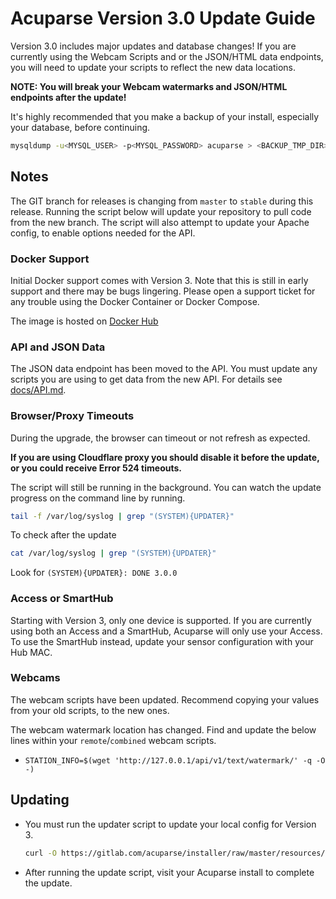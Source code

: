 # Acuparse Version 3.0 Update Guide

Version 3.0 includes major updates and database changes! If you are currently using the Webcam Scripts and or the JSON/HTML
data endpoints, you will need to update your scripts to reflect the new data locations.

**NOTE: You will break your Webcam watermarks and JSON/HTML endpoints after the update!**

It's highly recommended that you make a backup of your install, especially your database, before continuing.

```bash
mysqldump -u<MYSQL_USER> -p<MYSQL_PASSWORD> acuparse > <BACKUP_TMP_DIR>/mysql.sql
```

## Notes

The GIT branch for releases is changing from `master` to `stable` during this release.
Running the script below will update your repository to pull code from the new branch.
The script will also attempt to update your Apache config, to enable options needed for the API.

### Docker Support

Initial Docker support comes with Version 3. Note that this is still in early support and there may be bugs lingering.
Please open a support ticket for any trouble using the Docker Container or Docker Compose.

The image is hosted on [Docker Hub](https://hub.docker.com/r/acuparse/acuparse)

### API and JSON Data

The JSON data endpoint has been moved to the API. You must update any scripts you are using to get data from the new API.
For details see [docs/API.md](https://docs.acuparse.com/API).

### Browser/Proxy Timeouts

During the upgrade, the browser can timeout or not refresh as expected.

**If you are using Cloudflare proxy you should disable it before the update, or you could receive Error 524 timeouts.**

The script will still be running in the background. You can watch the update progress on the command line by running.

```bash
tail -f /var/log/syslog | grep "(SYSTEM){UPDATER}"
```

To check after the update

```bash
cat /var/log/syslog | grep "(SYSTEM){UPDATER}"
```

Look for `(SYSTEM){UPDATER}: DONE 3.0.0`

### Access or SmartHub

Starting with Version 3, only one device is supported. If you are currently using both an Access and a SmartHub, Acuparse
will only use your Access. To use the SmartHub instead, update your sensor configuration with your Hub MAC.

### Webcams

The webcam scripts have been updated. Recommend copying your values from your old scripts, to the new ones.

The webcam watermark location has changed. Find and update the below lines within your `remote`/`combined` webcam scripts.

- `STATION_INFO=$(wget 'http://127.0.0.1/api/v1/text/watermark/' -q -O -)`

## Updating

- You must run the updater script to update your local config for Version 3.

    ```bash
    curl -O https://gitlab.com/acuparse/installer/raw/master/resources/update_v3 && sudo bash update_v3 | tee ~/acuparse.log
    ```

- After running the update script, visit your Acuparse install to complete the update.
